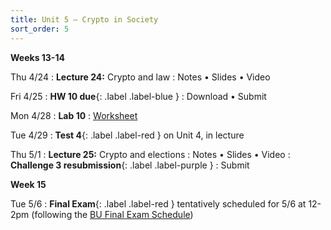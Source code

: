 ```yaml
---
title: Unit 5 – Crypto in Society
sort_order: 5
---
```



**Weeks 13-14**

Thu 4/24
: **Lecture 24:** Crypto and law
  : Notes • Slides • Video

Fri 4/25
: **HW 10 due**{: .label .label-blue }
  : Download • Submit


Mon 4/28
: **Lab 10**
  : [Worksheet](https://piazza.com/bu/spring2025/ds653/resources)

Tue 4/29
: **Test 4**{: .label .label-red } on Unit 4, in lecture

Thu 5/1
: **Lecture 25:** Crypto and elections
  : Notes • Slides • Video
: **Challenge 3 resubmission**{: .label .label-purple }
  : Submit


**Week 15**

Tue 5/6
: **Final Exam**{: .label .label-red } tentatively scheduled for 5/6 at 12-2pm (following the [BU Final Exam Schedule](https://www.bu.edu/reg/calendars/final-exams/))
